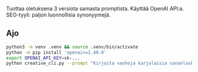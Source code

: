 Tuottaa oletuksena 3 versiota samasta promptista. Käyttää OpenAI API:a. SEO-tyyli: paljon luonnollisia synonyymejä.

## Ajo
```bash
python3 -m venv .venv && source .venv/bin/activate
python -m pip install 'openai>=1.40.0'
export OPENAI_API_KEY=sk-...
python creative_cli.py --prompt "Kirjoita vanhoja karjalaisia sananlaskuja suomalaisesta blackmetal teemoista" --style runo --keywords "black metal, suomalainen, karjala"
